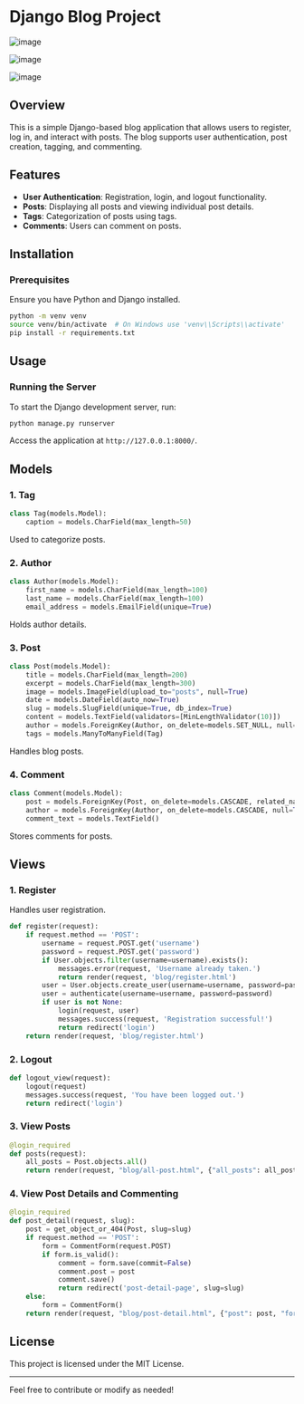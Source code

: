 # Django Blog Project

![image](https://github.com/user-attachments/assets/e40290ce-3b36-4710-a469-b99ef9227c4d)


![image](https://github.com/user-attachments/assets/57c51258-8d4b-45b6-98b4-84b517a976b3)

![image](https://github.com/user-attachments/assets/096ea308-d17b-4f41-9bb8-a1aaf8a090ca)

## Overview
This is a simple Django-based blog application that allows users to register, log in, and interact with posts. The blog supports user authentication, post creation, tagging, and commenting.

## Features
- **User Authentication**: Registration, login, and logout functionality.
- **Posts**: Displaying all posts and viewing individual post details.
- **Tags**: Categorization of posts using tags.
- **Comments**: Users can comment on posts.

## Installation
### Prerequisites
Ensure you have Python and Django installed.

```bash
python -m venv venv
source venv/bin/activate  # On Windows use 'venv\\Scripts\\activate'
pip install -r requirements.txt
```

## Usage
### Running the Server
To start the Django development server, run:

```bash
python manage.py runserver
```

Access the application at `http://127.0.0.1:8000/`.

## Models
### 1. **Tag**
```python
class Tag(models.Model):
    caption = models.CharField(max_length=50)
```
Used to categorize posts.

### 2. **Author**
```python
class Author(models.Model):
    first_name = models.CharField(max_length=100)
    last_name = models.CharField(max_length=100)
    email_address = models.EmailField(unique=True)
```
Holds author details.

### 3. **Post**
```python
class Post(models.Model):
    title = models.CharField(max_length=200)
    excerpt = models.CharField(max_length=300)
    image = models.ImageField(upload_to="posts", null=True)
    date = models.DateField(auto_now=True)
    slug = models.SlugField(unique=True, db_index=True)
    content = models.TextField(validators=[MinLengthValidator(10)])
    author = models.ForeignKey(Author, on_delete=models.SET_NULL, null=True, related_name="posts")
    tags = models.ManyToManyField(Tag)
```
Handles blog posts.

### 4. **Comment**
```python
class Comment(models.Model):
    post = models.ForeignKey(Post, on_delete=models.CASCADE, related_name="comments")
    author = models.ForeignKey(Author, on_delete=models.CASCADE, null=True, related_name="comments")
    comment_text = models.TextField()
```
Stores comments for posts.

## Views
### 1. **Register**
Handles user registration.
```python
def register(request):
    if request.method == 'POST':
        username = request.POST.get('username')
        password = request.POST.get('password')
        if User.objects.filter(username=username).exists():
            messages.error(request, 'Username already taken.')
            return render(request, 'blog/register.html')
        user = User.objects.create_user(username=username, password=password)
        user = authenticate(username=username, password=password)
        if user is not None:
            login(request, user)
            messages.success(request, 'Registration successful!')
            return redirect('login')
    return render(request, 'blog/register.html')
```

### 2. **Logout**
```python
def logout_view(request):
    logout(request)
    messages.success(request, 'You have been logged out.')
    return redirect('login')
```

### 3. **View Posts**
```python
@login_required
def posts(request):
    all_posts = Post.objects.all()
    return render(request, "blog/all-post.html", {"all_posts": all_posts})
```

### 4. **View Post Details and Commenting**
```python
@login_required
def post_detail(request, slug):
    post = get_object_or_404(Post, slug=slug)
    if request.method == 'POST':
        form = CommentForm(request.POST)
        if form.is_valid():
            comment = form.save(commit=False)
            comment.post = post
            comment.save()
            return redirect('post-detail-page', slug=slug)
    else:
        form = CommentForm()
    return render(request, "blog/post-detail.html", {"post": post, "form": form})
```

## License
This project is licensed under the MIT License.

---
Feel free to contribute or modify as needed!

